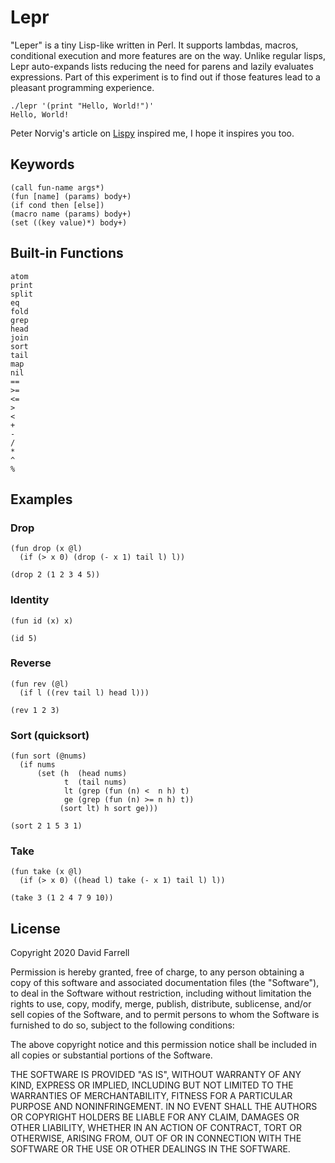 Lepr
====
"Leper" is a tiny Lisp-like written in Perl. It supports lambdas, macros, conditional execution and more features are on the way. Unlike regular lisps, Lepr auto-expands lists reducing the need for parens and lazily evaluates expressions. Part of this experiment is to find out if those features lead to a pleasant programming experience.

    ./lepr '(print "Hello, World!")'
    Hello, World!

Peter Norvig's article on [Lispy](https://norvig.com/lispy.html) inspired me, I hope it inspires you too.

Keywords
--------
    (call fun-name args*)
    (fun [name] (params) body+)
    (if cond then [else])
    (macro name (params) body+)
    (set ((key value)*) body+)

Built-in Functions
------------------
    atom
    print
    split
    eq
    fold
    grep
    head
    join
    sort
    tail
    map
    nil
    ==
    >=
    <=
    >
    <
    +
    -
    /
    *
    ^
    %

Examples
--------
### Drop
    (fun drop (x @l)
      (if (> x 0) (drop (- x 1) tail l) l))

    (drop 2 (1 2 3 4 5))

### Identity
    (fun id (x) x)

    (id 5)

### Reverse
    (fun rev (@l)
      (if l ((rev tail l) head l)))

    (rev 1 2 3)

### Sort (quicksort)
    (fun sort (@nums)
      (if nums
          (set (h  (head nums)
                t  (tail nums)
                lt (grep (fun (n) <  n h) t)
                ge (grep (fun (n) >= n h) t))
               (sort lt) h sort ge)))

    (sort 2 1 5 3 1)

### Take
    (fun take (x @l)
      (if (> x 0) ((head l) take (- x 1) tail l) l))

    (take 3 (1 2 4 7 9 10))

License
-------
Copyright 2020 David Farrell

Permission is hereby granted, free of charge, to any person obtaining a copy of this software and associated documentation files (the "Software"), to deal in the Software without restriction, including without limitation the rights to use, copy, modify, merge, publish, distribute, sublicense, and/or sell copies of the Software, and to permit persons to whom the Software is furnished to do so, subject to the following conditions:

The above copyright notice and this permission notice shall be included in all copies or substantial portions of the Software.

THE SOFTWARE IS PROVIDED "AS IS", WITHOUT WARRANTY OF ANY KIND, EXPRESS OR IMPLIED, INCLUDING BUT NOT LIMITED TO THE WARRANTIES OF MERCHANTABILITY, FITNESS FOR A PARTICULAR PURPOSE AND NONINFRINGEMENT. IN NO EVENT SHALL THE AUTHORS OR COPYRIGHT HOLDERS BE LIABLE FOR ANY CLAIM, DAMAGES OR OTHER LIABILITY, WHETHER IN AN ACTION OF CONTRACT, TORT OR OTHERWISE, ARISING FROM, OUT OF OR IN CONNECTION WITH THE SOFTWARE OR THE USE OR OTHER DEALINGS IN THE SOFTWARE.
